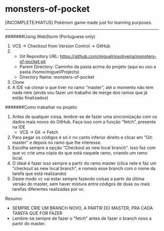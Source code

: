 # monsters-of-pocket
[INCOMPLETE/HIATUS] Pokémon game made just for learning purposes.

---

#######Using WebStorm (Portuguese only)

1. VCS -> Checkout from Version Control -> GitHub
2.  * Git Repository URL: https://github.com/miguelriosoliveira/monsters-of-pocket.git
	* Parent Directory: Caminho da pasta acima do projeto (aqui eu uso a pasta /home/miguel/Projects)
	* Directory Name: monsters-of-pocket
3. Clone
4. A IDE vai clonar o que tiver no ramo "master", até o momento não tem nada nele (ainda vou fazer um trabalho de merge dos ramos que já estão finalizados)
  
#######Como trabalhar no projeto

1. Antes de qualquer coisa, lembre-se de fazer uma sincronização com os dados mais novos do GitHub. Faça isso com a função "fetch", presente na IDE
    * VCS -> Git -> Fetch
2. Para pegar os códigos é só ir no canto inferior direito e clicar em "Git: master" e depois no ramo que lhe interesse.
2. Escolha sempre a opção "Checkout as new local branch". Isso faz com que vc crie uma cópia do que está naquele ramo, criando um ramo local.
3. O ideal é fazer isso sempre a partir do ramo master (clica nele e faz um "checkout as new local branch", e nomeia esse branch com o nome da tarefa que está realizando)
4. Deste modo vc vai estar sempre fazendo coisas a partir da última versão do master, sem haver mistura entre códigos de duas ou mais tarefas diferentes realizadas por vc.

Resumo:
* SEMPRE CRIE UM BRANCH NOVO, A PARTIR DO MASTER, PRA CADA TAREFA QUE FOR FAZER
* Lembre-se sempre de fazer o "fetch" antes de fazer o branch novo a partir do master.
